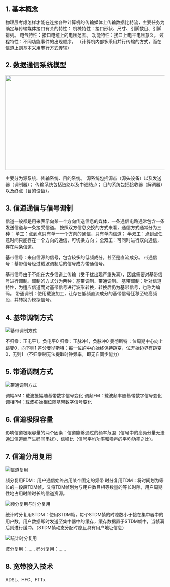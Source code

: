 ## <span id="标题">1. 基本概念</span>
物理层考虑怎样才能在连接各种计算机的传输媒体上传输数据比特流，主要任务为确定与传输媒体接口有关的特性：
机械特性：接口形状、尺寸、引脚数目、引脚排列。
电气特性：接口电缆上的电压范围。
功能特性：接口上电平电压意义。
过程特性：不同功能事件的出现顺序。
（计算机内部多采用并行传输的方式，而在信道上则基本采用串行方式传输）

## <span id="标题">2. 数据通信系统模型</span>
<img src="D:\Project\IT-notes\计算机网络\img\通信系统模型.png" style="width:700px;height:300px;" />

主要分为源系统、传输系统、目的系统。
源系统包括源点（源头设备）以及发送器（调制器）；
传输系统包括链路以及中途结点；
目的系统包括接收器（解调器）以及终点（目的设备）。

## <span id="标题">3. 信道通信与信号调制</span>
信道一般都是用来表示向某一个方向传送信息的媒体，一条通信电路通常包含一条发送信道与一条接受信道。
按照双方信息交换的方式来看，通信方式通常分为三种：
单工：点到点只有单一一个方向的通信，只有单向信道；
半双工：点到点任意时间只能存在一个方向的通信，可切换方向；
全双工：可同时进行双向通信，存在两条信道。

基带信号：来自信源的信号，包含较多的低频成分，甚至是直流成分。
带通信号：基带信号经过载波调制后的信号成为带通信号。

基带信号由于不能在大多信道上传输（受干扰出现严重失真），因此需要对基带信号进行调制。调制的方式分为两种：基带调制、带通调制。
基带调制：针对信道特性，为适应信道而对基带信号进行波形转换，转换后仍为基带信号，也称为编码。
带通调制：使用载波加工，让存在低频直流成分的基带信号迁移至较高频段，并转换为模拟信号。

## <span id="标题">4. 基带调制方式</span>
![基带调制方式](https://gimg2.baidu.com/image_search/src=http%3A%2F%2Fimg-blog.csdnimg.cn%2F20210615001320710.jpg%3Fx-oss-process%3Dimage%2Fwatermark%2Ctype_ZmFuZ3poZW5naGVpdGk%2Cshadow_10%2Ctext_aHR0cHM6Ly9ibG9nLmNzZG4ubmV0L3FxXzQ1OTYxMDM4%2Csize_16%2Ccolor_FFFFFF%2Ct_70&refer=http%3A%2F%2Fimg-blog.csdnimg.cn&app=2002&size=f9999,10000&q=a80&n=0&g=0n&fmt=jpeg?sec=1644827672&t=6c885404233942c3301e1c65196ea001 "基带调制方式")

不归零：正电平1，负电平0
归零：正脉冲1，负脉冲0
曼彻斯特：位周期中心向上跳变0，向下则1
差分曼彻斯特：每一位的中心始终保持跳变，位开始边界有跳变0，无则1
（不归零制无法提取时钟频率，即无自同步能力）

## <span id="标题">5. 带通调制方式</span>
![带通调制方式](https://gimg2.baidu.com/image_search/src=http%3A%2F%2Fwww.pianshen.com%2Fimages%2F472%2F6fb1b619a102e9ad0ae4adbe94d8ee28.png&refer=http%3A%2F%2Fwww.pianshen.com&app=2002&size=f9999,10000&q=a80&n=0&g=0n&fmt=jpeg?sec=1644828135&t=b4a5be7e4516070d8c0f705d8a3e1314 "带通调制方式")

调幅AM：载波振幅随基带数字信号变化
调频FM：载波频率随基带数字信号变化
调相PM：载波初始相位随基带数字信号变化

## <span id="标题">6. 信道极限容量</span>
影响信道极限容量的两个因素：信道能够通过的频率范围（信号中的高频分量无法通过信道而产生码间串扰）、信噪比（信号平均功率和噪声的平均功率之比）。

## <span id="标题">7. 信道分用复用</span>

![信道复用](https://img1.baidu.com/it/u=2255709676,4003317511&fm=253&fmt=auto&app=138&f=JPG?w=1143&h=366 "信道复用")

频分复用FDM：用户通信始终占用某个固定的频带
时分复用TDM：将时间划为等长的一段段TDM帧，又将TDM帧划为与用户数目相等数量的等长时隙，用户周期性地占用时隙时长的信道资源。

![频分复用与时分复用](https://gimg2.baidu.com/image_search/src=http%3A%2F%2Fcdn.jikewenku.com%2Fwp-content%2Fuploads%2F2018%2F04%2F2018041805530193.jpg&refer=http%3A%2F%2Fcdn.jikewenku.com&app=2002&size=f9999,10000&q=a80&n=0&g=0n&fmt=jpeg?sec=1644828845&t=9a2e3aadba83e277a71b4d05fe1eba16 "频分复用与时分复用")

统计时分复用STDM：使用STDM帧，每个STDM帧的时隙数小于接在集中器中的用户数。用户数据即时发送至集中器中的缓存，缓存数据置于STDM帧中，当帧满后则进行缓冲。（STDM帧动态分配时隙且具有用户地址信息）

![统计时分复用](https://gimg2.baidu.com/image_search/src=http%3A%2F%2Fimg-blog.csdnimg.cn%2F20201116103254886.png%3Fx-oss-process%3Dimage%2Fwatermark%2Ctype_ZmFuZ3poZW5naGVpdGk%2Cshadow_10%2Ctext_aHR0cHM6Ly9ibG9nLmNzZG4ubmV0L3FxXzQ1NTkwMzM0%2Csize_16%2Ccolor_FFFFFF%2Ct_70%23pic_cente&refer=http%3A%2F%2Fimg-blog.csdnimg.cn&app=2002&size=f9999,10000&q=a80&n=0&g=0n&fmt=jpeg?sec=1644832024&t=396ae2c94d20acf6b592ea962b88a6fc "统计时分复用")

波分复用：……
码分复用：……

## <span id="标题">8. 宽带接入技术</span>
ADSL、HFC、FTTx